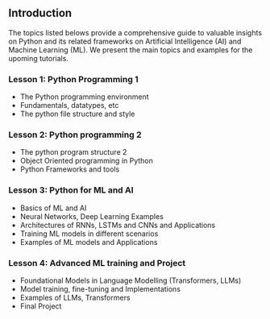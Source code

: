## Introduction

The topics listed belows provide a comprehensive guide to valuable insights on Python and its related frameworks on Artificial Intelligence (AI) and Machine Learning (ML). We present the main topics and examples for the upoming tutorials.

### Lesson 1: Python Programming 1
* The Python programming environment
* Fundamentals, datatypes, etc
* The python file structure and style

### Lesson 2: Python programming 2
* The python program structure 2
* Object Oriented programming in Python
* Python Frameworks and tools
### Lesson 3: Python for ML and AI
* Basics of ML and AI
* Neural Networks, Deep Learning Examples
* Architectures of RNNs, LSTMs and CNNs and Applications
* Training ML models in different scenarios
* Examples of ML models and Applications
### Lesson 4: Advanced ML training and Project
* Foundational Models in Language Modelling (Transformers, LLMs)
* Model training, fine-tuning and Implementations
* Examples of LLMs, Transformers
* Final Project
